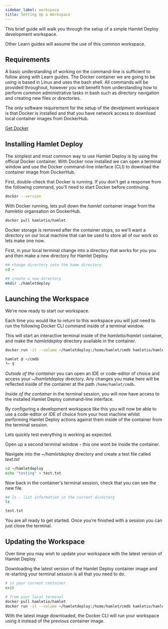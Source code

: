```yaml
---
sidebar_label: workspace
title: Setting Up a Workspace
---
```

This brief guide will walk you through the setup of a simple Hamlet Deploy development workspace.

Other Learn guides will assume the use of this common workspace.

## Requirements

A basic understanding of working on the command-line is sufficient to follow along with Learn guides. The Docker container we are going to be using is based in Linux and uses the bash shell. All commands will be provided throughout, however you will benefit from understanding how to perform common administrative tasks in bash such as directory navigation and creating new files or directories.

The only software requirement for the setup of the develpment workspace is that Docker is installed and that you have network access to download local container images from DockerHub.

[Get Docker](https://docs.docker.com/get-docker/)

## Installing Hamlet Deploy

The simplest and most common way to use Hamlet Deploy is by using the official Docker container. With Docker now installed we can open a terminal window and use the Docker command-line interface (CLI) to download the container image from DockerHub.

First, double-check that Docker is running. If you don't get a response from the following command, you'll need to start Docker before continuing.

```bash
docker --version
```

With Docker running, lets pull down the _hamlet_ container image from the _hamletio_ organsation on DockerHub.

```bash
docker pull hamletio/hamlet
```

Docker storage is removed after the container stops, so we'll want a directory on our local machine that can be used to store all of our work so lets make one now.

First, in your local terminal change into a directory that works for you you and then make a new directory for Hamlet Deploy.

```bash
## change directory into the home directory
cd ~

## create a new directory
mkdir ./hamletdeploy
```

## Launching the Workspace

We're now ready to start our workspace.

Each time you would like to return to this workspace you will just need to run the following Docker CLI command inside of a terminal window.

This will start an interactive terminal inside of the _hamletio/hamlet_ container, and make the _hamletdeploy_ directory available in the container.

```bash
docker run -it --volume ~/hamletdeploy:/home/hamlet/cmdb hamletio/hamlet

hamlet @ ~/cmdb
└─ $
```

_Outside of the container_ you can open an IDE or code-editor of choice and access your _~/hamletdeploy_ directory. Any changes you make here will be reflected inside of the container at the path `/home/hamlet/cmdb`.

_Inside of the container_ in the terminal session, you will now have access to the installed Hamlet Deploy command-line interface.

By configuring a development workspace like this you will now be able to use a code-editor or IDE of choice from your host machine whilst performing Hamlet Deploy actions against them inside of the container from the terminal session.

Lets quickly test everything is working as expected.

Open up a second terminal window - this one wont be inside the container.

Navigate into the _~/hamletdeploy_ directory and create a test file called _text.txt_

```bash
cd ~/hamletdeploy
echo "testing" > test.txt
```

Now back in the container's terminal session, check that you can see the new file.

```bash
## ls - list information in the current directory
ls

test.txt
```

You are all ready to get started. Once you're finished with a session you can just close the terminal.

## Updating the Workspace

Over time you may wish to update your workspace with the latest version of Hamlet Deploy.

Downloading the latest version of the Hamlet Deploy container image and re-starting your terminal session is all that you need to do.

```bash
# in your current container
exit

# from your local terminal
docker pull hamletio/hamlet
docker run -it --volume ~/hamletdeploy:/home/hamlet/cmdb hamletio/hamlet
```

With the latest image downloaded, the Docker CLI will run your workspace using it instead of the previous container image.

